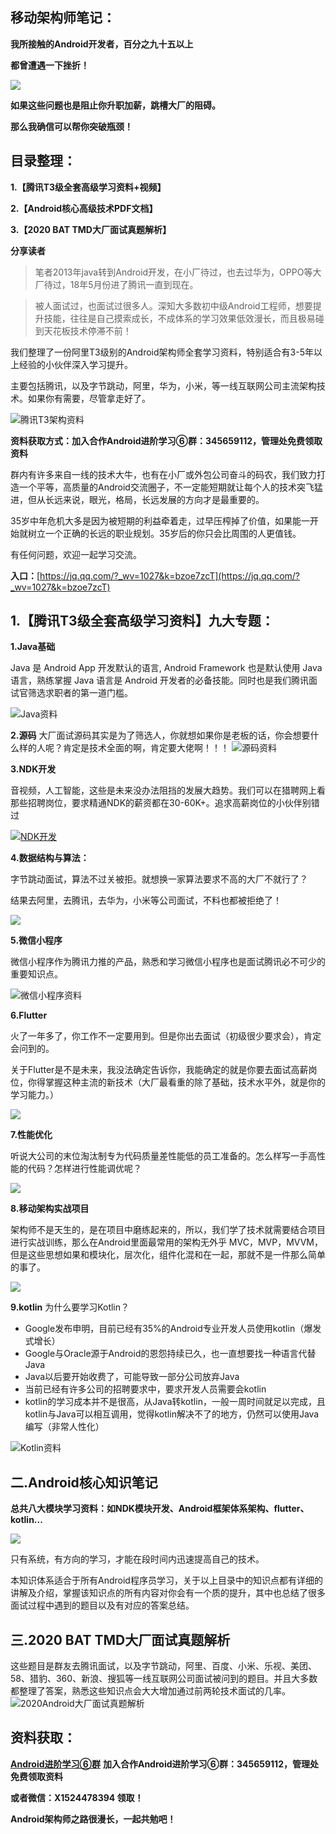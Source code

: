 ## 移动架构师笔记：

**我所接触的Android开发者，百分之九十五以上**

**都曾遭遇一下挫折！**

![](https://upload-images.jianshu.io/upload_images/24099992-1b1df799d79fd85b.png?imageMogr2/auto-orient/strip%7CimageView2/2/w/1240)


**如果这些问题也是阻止你升职加薪，跳槽大厂的阻碍。**

**那么我确信可以帮你突破瓶颈！**

## [](https://github.com/Android-Alvin/Android-P7/blob/master/Android%E5%BC%80%E5%8F%91%E8%BF%98%E4%B8%8D%E4%BC%9A%E8%BF%99%E4%BA%9B%EF%BC%9F%E5%A6%82%E4%BD%95%E9%9D%A2%E8%AF%95%E6%8B%BF%E9%AB%98%E8%96%AA%EF%BC%81.md#整理目录)目录整理：

**1.【腾讯T3级全套高级学习资料+视频】**

**2.【Android核心高级技术PDF文档】**

**3.【2020 BAT TMD大厂面试真题解析】**

**分享读者**

> 笔者2013年java转到Android开发，在小厂待过，也去过华为，OPPO等大厂待过，18年5月份进了腾讯一直到现在。

> 被人面试过，也面试过很多人。深知大多数初中级Android工程师，想要提升技能，往往是自己摸索成长，不成体系的学习效果低效漫长，而且极易碰到天花板技术停滞不前！

我们整理了一份阿里T3级别的Android架构师全套学习资料，特别适合有3-5年以上经验的小伙伴深入学习提升。

主要包括腾讯，以及字节跳动，阿里，华为，小米，等一线互联网公司主流架构技术。如果你有需要，尽管拿走好了。

![腾讯T3架构资料](https://upload-images.jianshu.io/upload_images/24099992-93fac83cb3643439.png?imageMogr2/auto-orient/strip%7CimageView2/2/w/1240)


**资料获取方式：加入合作Android进阶学习⑥群：345659112，管理处免费领取资料**

群内有许多来自一线的技术大牛，也有在小厂或外包公司奋斗的码农，我们致力打造一个平等，高质量的Android交流圈子，不一定能短期就让每个人的技术突飞猛进，但从长远来说，眼光，格局，长远发展的方向才是最重要的。

35岁中年危机大多是因为被短期的利益牵着走，过早压榨掉了价值，如果能一开始就树立一个正确的长远的职业规划。35岁后的你只会比周围的人更值钱。

有任何问题，欢迎一起学习交流。

**入口：**[https://jq.qq.com/?_wv=1027&k=bzoe7zcT](https://jq.qq.com/?_wv=1027&k=bzoe7zcT)

## [](https://github.com/Android-Alvin/Android-P7/blob/master/Android%E5%BC%80%E5%8F%91%E8%BF%98%E4%B8%8D%E4%BC%9A%E8%BF%99%E4%BA%9B%EF%BC%9F%E5%A6%82%E4%BD%95%E9%9D%A2%E8%AF%95%E6%8B%BF%E9%AB%98%E8%96%AA%EF%BC%81.md#1阿里p7级全套高级学习视频七大专题)1.【腾讯T3级全套高级学习资料】九大专题：

**1.Java基础**

Java 是 Android App 开发默认的语言, Android Framework 也是默认使用 Java 语言，熟练掌握 Java 语言是 Android 开发者的必备技能。同时也是我们腾讯面试官筛选求职者的第一道门槛。

![Java资料](https://upload-images.jianshu.io/upload_images/24099992-071870f26f3800cd.png?imageMogr2/auto-orient/strip%7CimageView2/2/w/1240)

**2.源码**
大厂面试源码其实是为了筛选人，你就想如果你是老板的话，你会想要什么样的人呢？肯定是技术全面的啊，肯定要大佬啊！！！
![源码资料](https://upload-images.jianshu.io/upload_images/24099992-a77764b26d7fb0a5.png?imageMogr2/auto-orient/strip%7CimageView2/2/w/1240)

**3.NDK开发**

音视频，人工智能，这些是未来没办法阻挡的发展大趋势。我们可以在猎聘网上看那些招聘岗位，要求精通NDK的薪资都在30-60K+。追求高薪岗位的小伙伴别错过

[![NDK开发](https://upload-images.jianshu.io/upload_images/24099992-7dd2d5535aa519e1?imageMogr2/auto-orient/strip%7CimageView2/2/w/1240)](https://camo.githubusercontent.com/a69e38247eef91974f1c33b8ff1190922bf59a62/68747470733a2f2f75706c6f61642d696d616765732e6a69616e7368752e696f2f75706c6f61645f696d616765732f32343039393939322d346633396439343439343136323764322e6a7067217468756d626e61696c3f696d6167654d6f6772322f6175746f2d6f7269656e742f7374726970253743696d61676556696577322f322f772f31323430) 

**4.数据结构与算法：**

字节跳动面试，算法不过关被拒。就想换一家算法要求不高的大厂不就行了？

结果去阿里，去腾讯，去华为，小米等公司面试，不料也都被拒绝了！

[![](https://upload-images.jianshu.io/upload_images/24099992-e42bab3909376c6e?imageMogr2/auto-orient/strip%7CimageView2/2/w/1240)](https://camo.githubusercontent.com/592c0ca9ff8496f2a30f06acc5609bec91c3f886/68747470733a2f2f75706c6f61642d696d616765732e6a69616e7368752e696f2f75706c6f61645f696d616765732f32343039393939322d323030396166663832663934313135662e706e67217468756d626e61696c3f696d6167654d6f6772322f6175746f2d6f7269656e742f7374726970253743696d61676556696577322f322f772f31323430) 

**5.微信小程序**

微信小程序作为腾讯力推的产品，熟悉和学习微信小程序也是面试腾讯必不可少的重要知识点。

![微信小程序资料](https://upload-images.jianshu.io/upload_images/24099992-e7787d739dbb47c7.png?imageMogr2/auto-orient/strip%7CimageView2/2/w/1240)


**6.Flutter**

火了一年多了，你工作不一定要用到。但是你出去面试（初级很少要求会），肯定会问到的。

关于Flutter是不是未来，我没法确定告诉你，我能确定的就是你要去面试高薪岗位，你得掌握这种主流的新技术（大厂最看重的除了基础，技术水平外，就是你的学习能力。）

[![](https://upload-images.jianshu.io/upload_images/24099992-2decebd293248eab?imageMogr2/auto-orient/strip%7CimageView2/2/w/1240)](https://camo.githubusercontent.com/6418074656edbd724fef50d0a1bb2ee1ef417892/68747470733a2f2f75706c6f61642d696d616765732e6a69616e7368752e696f2f75706c6f61645f696d616765732f32343039393939322d353436323266383138313232626230352e6a7067217468756d626e61696c3f696d6167654d6f6772322f6175746f2d6f7269656e742f7374726970253743696d61676556696577322f322f772f31323430) 

**7.性能优化**

听说大公司的末位淘汰制专为代码质量差性能低的员工准备的。怎么样写一手高性能的代码？怎样进行性能调优呢？

[![](https://upload-images.jianshu.io/upload_images/24099992-1d2c9348a2474d79?imageMogr2/auto-orient/strip%7CimageView2/2/w/1240)](https://camo.githubusercontent.com/60417bb525c4525f5024661e9287c6e5824e1e3b/68747470733a2f2f75706c6f61642d696d616765732e6a69616e7368752e696f2f75706c6f61645f696d616765732f32343039393939322d373138666534613866666639663664332e6a7067217468756d626e61696c3f696d6167654d6f6772322f6175746f2d6f7269656e742f7374726970253743696d61676556696577322f322f772f31323430) 

**8.移动架构实战项目**

架构师不是天生的，是在项目中磨练起来的，所以，我们学了技术就需要结合项目进行实战训练，那么在Android里面最常用的架构无外乎 MVC，MVP，MVVM，但是这些思想如果和模块化，层次化，组件化混和在一起，那就不是一件那么简单的事了。

[![](https://upload-images.jianshu.io/upload_images/24099992-3ebe67462bc2b10e?imageMogr2/auto-orient/strip%7CimageView2/2/w/1240)](https://camo.githubusercontent.com/1360cd9a9fbd36f55a9b0098ce3503598eb754ee/68747470733a2f2f75706c6f61642d696d616765732e6a69616e7368752e696f2f75706c6f61645f696d616765732f32343039393939322d633265366138353534393864356636662e6a7067217468756d626e61696c3f696d6167654d6f6772322f6175746f2d6f7269656e742f7374726970253743696d61676556696577322f322f772f31323430) 

**9.kotlin**
为什么要学习Kotlin？
* Google发布申明，目前已经有35%的Android专业开发人员使用kotlin（爆发式增长）
* Google与Oracle源于Android的恩怨持续已久，也一直想要找一种语言代替Java
* Java以后要开始收费了，可能导致一部分公司放弃Java
* 当前已经有许多公司的招聘要求中，要求开发人员需要会kotlin
* kotlin的学习成本并不是很高，从Java转kotlin，一般一周时间就足以完成，且kotlin与Java可以相互调用，觉得kotlin解决不了的地方，仍然可以使用Java编写（非常人性化）


![Kotlin资料](https://upload-images.jianshu.io/upload_images/24099992-b5d83e2d9c63cc05.png?imageMogr2/auto-orient/strip%7CimageView2/2/w/1240)

## [](https://github.com/Android-Alvin/Android-P7/blob/master/Android%E5%BC%80%E5%8F%91%E8%BF%98%E4%B8%8D%E4%BC%9A%E8%BF%99%E4%BA%9B%EF%BC%9F%E5%A6%82%E4%BD%95%E9%9D%A2%E8%AF%95%E6%8B%BF%E9%AB%98%E8%96%AA%EF%BC%81.md#2android核心高级技术pdf文档bat大厂面试真题解析)二.Android核心知识笔记


**总共八大模块学习资料：如NDK模块开发、Android框架体系架构、flutter、kotlin...**

 ![](https://upload-images.jianshu.io/upload_images/24099992-b7d9a147a1e03662.png?imageMogr2/auto-orient/strip|imageView2/2/w/958/format/webp)

只有系统，有方向的学习，才能在段时间内迅速提高自己的技术。

本知识体系适合于所有Android程序员学习，关于以上目录中的知识点都有详细的讲解及介绍，掌握该知识点的所有内容对你会有一个质的提升，其中也总结了很多面试过程中遇到的题目以及有对应的答案总结。


## 三.2020 BAT TMD大厂面试真题解析
这些题目是群友去腾讯面试，以及字节跳动，阿里、百度、小米、乐视、美团、58、猎豹、360、新浪、搜狐等一线互联网公司面试被问到的题目。并且大多数都整理了答案，熟悉这些知识点会大大增加通过前两轮技术面试的几率。
![2020Android大厂面试真题解析](https://upload-images.jianshu.io/upload_images/24099992-47fc354066020baf.png?imageMogr2/auto-orient/strip%7CimageView2/2/w/1240)


## [](https://github.com/Android-Alvin/Android-P7/blob/master/Android%E5%BC%80%E5%8F%91%E8%BF%98%E4%B8%8D%E4%BC%9A%E8%BF%99%E4%BA%9B%EF%BC%9F%E5%A6%82%E4%BD%95%E9%9D%A2%E8%AF%95%E6%8B%BF%E9%AB%98%E8%96%AA%EF%BC%81.md#资料获取)资料获取：

**[Android进阶学习⑥群](https://jq.qq.com/?_wv=1027&k=bzoe7zcT)**
**加入合作Android进阶学习⑥群：345659112，管理处免费领取资料**

**或者微信：X1524478394 领取！**

**Android架构师之路很漫长，一起共勉吧！**
